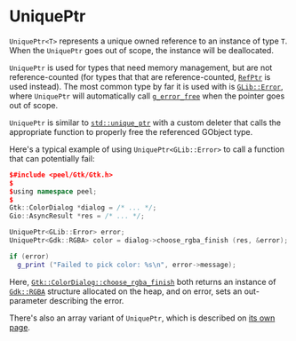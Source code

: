 # UniquePtr

`UniquePtr<T>` represents a unique owned reference to an instance of type `T`.
When the `UniquePtr` goes out of scope, the instance will be deallocated.

`UniquePtr` is used for types that need memory management, but are not
reference-counted (for types that that are reference-counted, [`RefPtr`] is
used instead). The most common type by far it is used with is [`GLib::Error`],
where `UniquePtr` will automatically call [`g_error_free`] when the pointer
goes out of scope.

[`RefPtr`]: ref-ptr.md
[`GLib::Error`]: https://docs.gtk.org/glib/struct.Error.html
[`g_error_free`]: https://docs.gtk.org/glib/method.Error.free.html

`UniquePtr` is similar to [`std::unique_ptr`] with a custom deleter that calls
the appropriate function to properly free the referenced GObject type.

[`std::unique_ptr`]: https://en.cppreference.com/w/cpp/memory/unique_ptr

Here's a typical example of using `UniquePtr<GLib::Error>` to call a function
that can potentially fail:

```cpp
$#include <peel/Gtk/Gtk.h>
$
$using namespace peel;
$
Gtk::ColorDialog *dialog = /* ... */;
Gio::AsyncResult *res = /* ... */;

UniquePtr<GLib::Error> error;
UniquePtr<Gdk::RGBA> color = dialog->choose_rgba_finish (res, &error);

if (error)
  g_print ("Failed to pick color: %s\n", error->message);
```

Here, [`Gtk::ColorDialog::choose_rgba_finish`] both returns an instance of
[`Gdk::RGBA`] structure allocated on the heap, and on error, sets an
out-parameter describing the error.

[`Gtk::ColorDialog::choose_rgba_finish`]: https://docs.gtk.org/gtk4/method.ColorDialog.choose_rgba_finish.html
[`Gdk::RGBA`]: https://docs.gtk.org/gdk4/struct.RGBA.html

There's also an array variant of `UniquePtr`, which is described on
[its own page](unique-ptr-arr.md).
